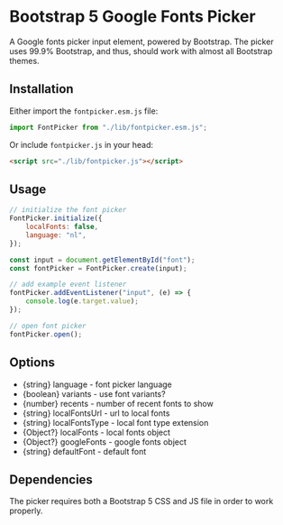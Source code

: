 # Bootstrap 5 Google Fonts Picker
A Google fonts picker input element, powered by Bootstrap. The picker uses 99.9% Bootstrap, and thus, should work with almost all Bootstrap themes.

## Installation
Either import the `fontpicker.esm.js` file:
```js
import FontPicker from "./lib/fontpicker.esm.js";
```
Or include `fontpicker.js` in your head:
```html
<script src="./lib/fontpicker.js"></script>
```

## Usage
```js
// initialize the font picker
FontPicker.initialize({
    localFonts: false,
    language: "nl",
});

const input = document.getElementById("font");
const fontPicker = FontPicker.create(input);

// add example event listener
fontPicker.addEventListener("input", (e) => {
    console.log(e.target.value);
});

// open font picker
fontPicker.open();
```

## Options
* {string} language - font picker language
* {boolean} variants - use font variants?
* {number} recents - number of recent fonts to show
* {string} localFontsUrl - url to local fonts
* {string} localFontsType - local font type extension
* {Object?} localFonts - local fonts object
* {Object?} googleFonts - google fonts object
* {string} defaultFont - default font

## Dependencies
The picker requires both a Bootstrap 5 CSS and JS file in order to work properly.
